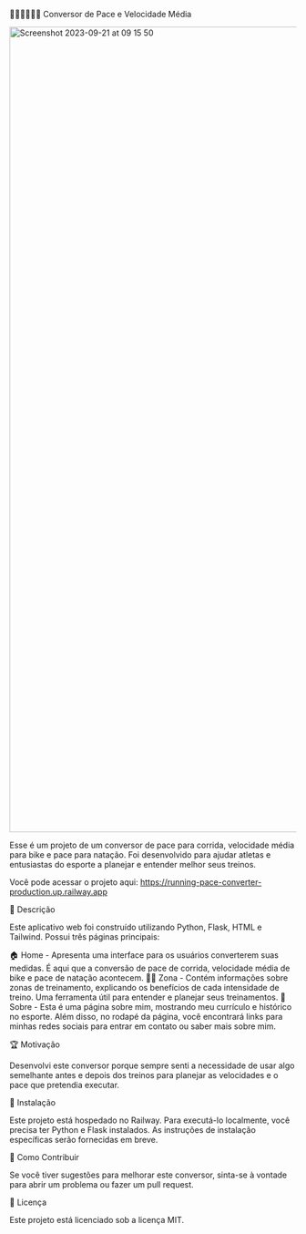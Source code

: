 🏃‍♂️🚴‍♂️🏊‍♂️ Conversor de Pace e Velocidade Média


<img width="1414" alt="Screenshot 2023-09-21 at 09 15 50" src="https://github.com/thiarly/running-pace-converter/assets/13594903/f3a9d765-b97e-4bca-ba54-e2a7928f3f2e">

Esse é um projeto de um conversor de pace para corrida, velocidade média para bike e pace para natação. Foi desenvolvido para ajudar atletas e entusiastas do esporte a planejar e entender melhor seus treinos.

Você pode acessar o projeto aqui: https://running-pace-converter-production.up.railway.app

📑 Descrição

Este aplicativo web foi construído utilizando Python, Flask, HTML e Tailwind. Possui três páginas principais:

🏠 Home - Apresenta uma interface para os usuários converterem suas medidas. É aqui que a conversão de pace de corrida, velocidade média de bike e pace de natação acontecem.
🏋️‍♂️ Zona - Contém informações sobre zonas de treinamento, explicando os benefícios de cada intensidade de treino. Uma ferramenta útil para entender e planejar seus treinamentos.
👤 Sobre - Esta é uma página sobre mim, mostrando meu currículo e histórico no esporte.
Além disso, no rodapé da página, você encontrará links para minhas redes sociais para entrar em contato ou saber mais sobre mim.

🏆 Motivação

Desenvolvi este conversor porque sempre senti a necessidade de usar algo semelhante antes e depois dos treinos para planejar as velocidades e o pace que pretendia executar.

💾 Instalação

Este projeto está hospedado no Railway. Para executá-lo localmente, você precisa ter Python e Flask instalados. As instruções de instalação específicas serão fornecidas em breve.

👋 Como Contribuir

Se você tiver sugestões para melhorar este conversor, sinta-se à vontade para abrir um problema ou fazer um pull request.

📜 Licença

Este projeto está licenciado sob a licença MIT.
